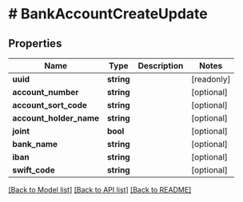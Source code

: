 # # BankAccountCreateUpdate

## Properties

Name | Type | Description | Notes
------------ | ------------- | ------------- | -------------
**uuid** | **string** |  | [readonly]
**account_number** | **string** |  | [optional]
**account_sort_code** | **string** |  | [optional]
**account_holder_name** | **string** |  | [optional]
**joint** | **bool** |  | [optional]
**bank_name** | **string** |  | [optional]
**iban** | **string** |  | [optional]
**swift_code** | **string** |  | [optional]

[[Back to Model list]](../../README.md#models) [[Back to API list]](../../README.md#endpoints) [[Back to README]](../../README.md)
